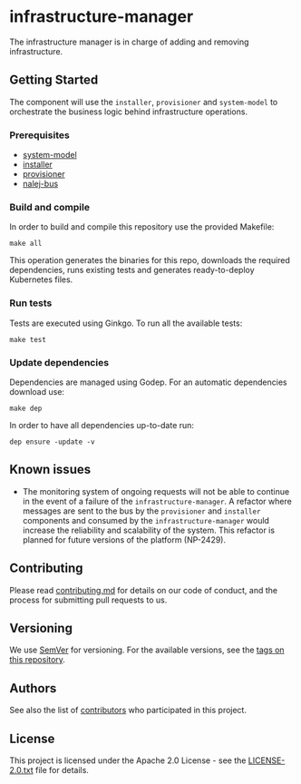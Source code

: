 # infrastructure-manager

The infrastructure manager is in charge of adding and removing infrastructure.

## Getting Started

The component will use the `installer`, `provisioner` and `system-model` to orchestrate the business logic behind infrastructure operations.

### Prerequisites

* [system-model](https://github.com/nalej/system-model)
* [installer](https://github.com/nalej/installer)
* [provisioner](https://github.com/nalej/provisioner)
* [nalej-bus](https://github.com/nalej/nalej-bus)

### Build and compile

In order to build and compile this repository use the provided Makefile:

```
make all
```

This operation generates the binaries for this repo, downloads the required dependencies, runs existing tests and generates ready-to-deploy Kubernetes files.

### Run tests

Tests are executed using Ginkgo. To run all the available tests:

```
make test
```

### Update dependencies

Dependencies are managed using Godep. For an automatic dependencies download use:

```
make dep
```

In order to have all dependencies up-to-date run:

```
dep ensure -update -v
```

## Known issues

* The monitoring system of ongoing requests will not be able to continue in the event of a failure of the
`infrastructure-manager`. A refactor where messages are sent to the bus by the `provisioner` and `installer` components
and consumed by the `infrastructure-manager` would increase the reliability and scalability of the system. This
refactor is planned for future versions of the platform (NP-2429).

## Contributing

Please read [contributing.md](contributing.md) for details on our code of conduct, and the process for submitting pull requests to us.


## Versioning

We use [SemVer](http://semver.org/) for versioning. For the available versions, see the [tags on this repository](https://github.com/nalej/infrastructure-manager/tags). 

## Authors

See also the list of [contributors](https://github.com/nalej/infrastructure-manager/contributors) who participated in this project.

## License
This project is licensed under the Apache 2.0 License - see the [LICENSE-2.0.txt](LICENSE-2.0.txt) file for details.

